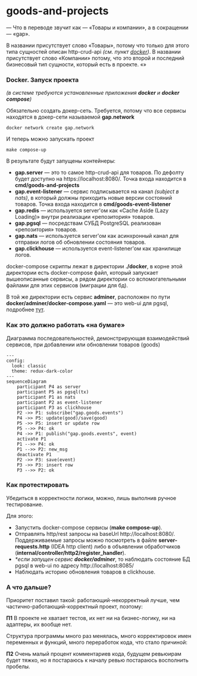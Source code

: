 # goods-and-projects

— Что в переводе звучит как — «Товары и компании», а в сокращении — «gap».

В названии присутствует слово «Товары», потому
что только для этого типа сущностей описан http-crud-api _(см. пункт [docker](#docker-запуск-проекта))_.
В названии присутствует слово «Компании» потому, что это второй и последний бизнесовый тип сущности, который есть в проекте.
«»

### Docker. Запуск проекта

_(в системе требуются установленные приложения **docker** и **docker compose**)_

Обязательно создать докер-сеть. Требуется, потому что все сервисы находятся в докер-сети называемой **gap.network**
```shell
docker network create gap.network
```

И теперь можно запускать проект
```shell
make compose-up
```
В результате будут запущены контейнеры:
- **gap.server** — это то самое http-crud-api для товаров. По дефолту будет доступно на https://localhost:8080/. Точка входа находится в **cmd/goods-and-projects** 
- **gap.event-listener** — сервис подписывается на канал *(subject в nats)*, в который должны приходить новые версии состояний товаров. Точка входа находится в **cmd/goods-event-listener**
- **gap.redis** — используется server'ом как «Cache Aside (Lazy Loading)» внутри реализации «репозитория» товаров.
- **gap.pgsql** — посредствам СУБД PostgreSQL реализован «репозитория» товаров.
- **gap.nats** — используется server'ом как асинхронный канал для отправки логов об обновлении состояния товаров.
- **gap.clickhouse** — используется event-listener'ом как хранилище логов.

docker-compose скрипты лежат в директории **./docker**, в корне этой директории есть docker-compose файл, 
который запускает вышеописанные сервисы, а рядом директории со вспомогательными файлами для этих сервисов (миграции для бд).

В той же директории есть сервис **adminer**, расположен по пути **docker/adminer/docker-compose.yaml** — это web-ui для pgsql, подробнее [тут](https://hub.docker.com/_/adminer/).

### Как это должно работать «на бумаге» 

Диаграмма последовательностей, демонстрирующая взаимодействий сервисов, при добавлении или обновлении товаров (goods) 
```mermaid
---
config:
  look: classic
  theme: redux-dark-color
---
sequenceDiagram
    participant P4 as server
    participant P5 as pgsql(tx)
    participant P1 as nats
    participant P2 as event-listener
    participant P3 as clickhouse
    P2 ->> P1: subscribe("gap.goods.events")
    P4 ->> P5: update(good)/save(good)
    P5 ->> P5: insert or update row
    P5 -->> P4: ok
    P4 ->> P1: publish("gap.goods.events", event)
    activate P1
    P1 -->> P4: ok
    P1 -->> P2: new_msg
    deactivate P1
    P2 ->> P3: save(event)
    P3 ->> P3: insert row
    P3 -->> P2: ok

```

### Как протестировать

Убедиться в корректности логики, можно, лишь выполнив ручное тестирование.

Для этого:
- Запустить docker-compose сервисы (**make compose-up**).
- Отправлять http/rest запросы на baseUrl http://localhost:8080/. 
Поддерживаемые запросы можно посмотреть в файле **server-requests.http** (IDEA http client) 
либо в объявлении обработчиков (**internal/controller/http2/register_handler**).
- _*если запущен сервис **docker/adminer**_, то наблюдать состояние БД pgsql в web-ui по адресу http://localhost:8085/
- Наблюдать историю обновления товаров в clickhouse.


### А что дальше?

Приоритет поставил такой: работающий-некорректный лучше, чем частично-работающий-корректный проект, поэтому:

**П1** В проекте не хватает тестов, их нет ни на бизнес-логику, ни на адаптеры, их вообще нет.

Структура программы много раз менялась, много корректировок имен переменных и функций, много переработок кода, что стало причиной:

**П2** Очень малый процент комментариев кода, будущем ревьюирам будет тяжко, но я постараюсь к началу ревью постараюсь восполнить пробелы. 

